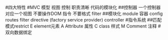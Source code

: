 #四大特性
#MVC 模型 视图 控制
职责清晰 代码的模块化
##控制器
一个控制器对应一个视图
不要操作DOM 指令
不要格式 filter
##模块化
module 容器
config routes filter directive (factory service provider) controller
#指令系统
##匹配模式restrict
E element元素 A Attribute 属性 C class 样式 M Comment 注释
#双向数据绑定
